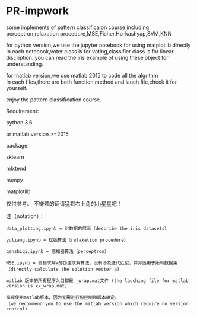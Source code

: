 # PR-impwork
some implements of pattern classificaion course including perceptron,relaxation procedure,MSE,Fisher,Ho-kashyap,SVM,KNN

for python version,we use the jupyter notebook for using matplotlib directly  
In each notebook,voter class is for voting,classifier class is for linear discription.
you can read the iris example of using these object for understanding. 

for matlab version,we use matlab 2015 to code all the algrithm  
In each files,there are both function method and lauch file,check it for yourself.

enjoy the pattern classification course.

Requirement:  

python 3.6  

or matlab version >=2015  

package:  

sklearn  

mlxtend  

numpy  

matplotlib


仅供参考。
不嫌烦的话请猛戳右上角的小星星吧！

注（notation）：  

    data_plotting.ipynb = 对数据的展示（describe the iris datasets）  
    
    yuliang.ipynb = 松弛算法（relaxation procedure）  
    
    ganzhiqi.ipynb = 感知器算法（perceptron）  
    
    MSE.ipynb = 直接求解w的伪逆求解算法，没有涉及迭代近似，并非适用于所有数据集 （directly calculate the solution vecter a)
    
    matlab 版本的所有程序入口都是 _wrap.mat文件 (the lauching file for matlab version is xx_wrap.mat)
    
    推荐使用matlab版本，因为无需进行包控制和版本确定。
    （we recommend you to use the matlab version which require no version control)
